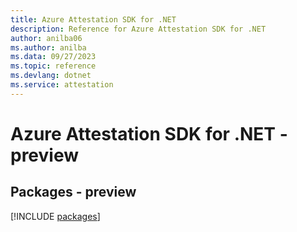 ```yaml
---
title: Azure Attestation SDK for .NET
description: Reference for Azure Attestation SDK for .NET
author: anilba06
ms.author: anilba
ms.data: 09/27/2023
ms.topic: reference
ms.devlang: dotnet
ms.service: attestation
---
```

# Azure Attestation SDK for .NET - preview
## Packages - preview
[!INCLUDE [packages](attestation-index.md)]